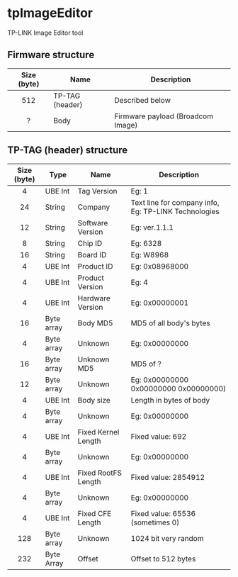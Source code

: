 # tpImageEditor
TP-LINK Image Editor tool

## Firmware structure
| Size (byte)  | Name | Description |
| :----------: | ---- | ------- |
| 512 | TP-TAG (header) | Described below |
| ? | Body | Firmware payload (Broadcom Image) |  

## TP-TAG (header) structure  
| Size (byte)  | Type | Name | Description |
| :----------: | ---- | ---- | ------- |
|   4 | UBE Int | Tag Version | Eg: 1 |
|  24 | String  | Company | Text line for company info, Eg: TP-LINK Technologies |
|  12 | String  | Software Version | Eg: ver.1.1.1 |
|   8 | String  | Chip ID | Eg: 6328 |
|  16 | String  | Board ID | Eg: W8968 |
|   4 | UBE Int | Product ID | Eg: 0x08968000 |
|   4 | UBE Int | Product Version | Eg: 4 |
|   4 | UBE Int | Hardware Version | Eg: 0x00000001 |
|  16 | Byte array | Body MD5 | MD5 of all body's bytes |
|  4  | Byte array | Unknown | Eg: 0x00000000 |
|  16 | Byte array | Unknown MD5 | MD5 of ? |
|  12 | Byte array | Unknown | Eg: 0x00000000 0x00000000 0x00000000) |
|   4 | UBE Int | Body size | Length in bytes of body |
|   4 | Byte array | Unknown | Eg: 0x00000000 |
|   4 | UBE Int | Fixed Kernel Length | Fixed value: 692 |
|   4 | Byte array | Unknown | Eg: 0x00000000 |
|   4 | UBE Int | Fixed RootFS Length | Fixed value: 2854912 |
|   4 | Byte array | Unknown | Eg: 0x00000000 |
|   4 | UBE Int | Fixed CFE Length | Fixed value: 65536 (sometimes 0) |
| 128 | Byte array | Unknown | 1024 bit very random |
| 232 | Byte Array | Offset | Offset to 512 bytes |
